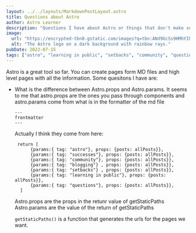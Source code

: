 ```yaml
---
layout: ../../layouts/MarkdownPostLayout.astro
title: Questions about Astro
author: Astro Learner
description: "Questions I have about Astro or things that don't make sense yet"
image:
  url: "https://encrypted-tbn0.gstatic.com/images?q=tbn:ANd9GcSs9HMhYIhCiScr40VULOqThSMM_XVwPlMpcg&s"
  alt: "The Astro logo on a dark background with rainbow rays."
pubDate: 2022-07-15
tags: ["astro", "learning in public", "setbacks", "community", "questions"]
---
```


Astro is a great tool so far. You can create pages form MD files and high level pages with all the information.
Some quesitons I have are:

- What is the difference between Astro.props and Astro.params.
  It seems to me that astro.props are the ones you pass through components and astro.params come from what is in the formatter of the md file

  ```
  ---
  frontmatter
  ---
  ```

  Actually I think they come from here:

  ```
   return [
        {params:{ tag: "astro"}, props: {posts: allPosts}},
        {params:{ tag: "successes"}, props: {posts: allPosts}},
        {params:{ tag: "community"}, props: {posts: allPosts}},
        {params:{ tag: "blogging"} , props: {posts: allPosts}},
        {params:{ tag: "setbacks"} , props: {posts: allPosts}},
        {params:{ tag: "learning in public"}, props: {posts: allPosts}},
        {params:{ tag: "questions"}, props: {posts: allPosts}},
    ]
  ```

  Astro.props are the props in the retunr value of getStaticPaths
  Astro.params are the value of the return of getStaticPaths

  `getStaticPaths()` is a function that generates the urls for the pages we want.
